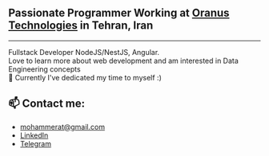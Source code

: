 ## Passionate Programmer Working at <a href="https://github.com/oranustech">Oranus Technologies</a> in Tehran, Iran

<hr />

Fullstack Developer NodeJS/NestJS, Angular.
<br />
Love to learn more about web development and am interested in Data Engineering concepts
<br />
🌱 Currently I've dedicated my time to myself :)
<br />

## 📫 Contact me:

- mohammerat@gmail.com
- <a href="https://www.linkedin.com/in/mohammerat/">LinkedIn</a>
- <a href="https://t.me/thegratefulone">Telegram</a>
